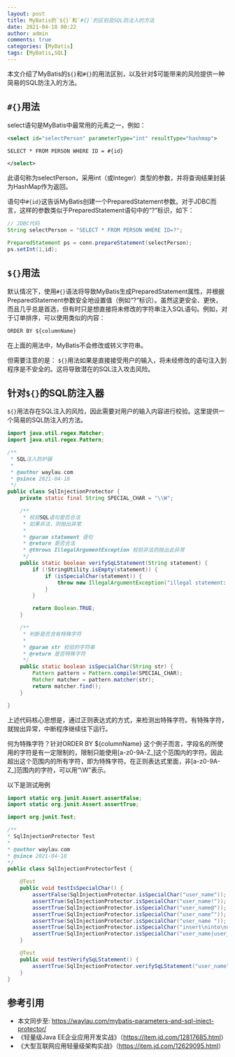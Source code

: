 ```yaml
---
layout: post
title: MyBatis的`${}`和`#{}`的区别及SQL防注入的方法
date: 2021-04-18 00:22
author: admin
comments: true
categories: [MyBatis]
tags: [MyBatis,SQL]
---
```


本文介绍了MyBatis的`${}`和`#{}`的用法区别，以及针对$可能带来的风险提供一种简易的SQL防注入的方法。

<!-- more -->


 

## `#{}`用法

select语句是MyBatis中最常用的元素之一，例如：

 
```xml
<select id="selectPerson" parameterType="int" resultType="hashmap">

SELECT * FROM PERSON WHERE ID = #{id}

</select>
```
 

此语句称为selectPerson，采用int（或Integer）类型的参数，并将查询结果封装为HashMap作为返回。

 

语句中`#{id}`这告诉MyBatis创建一个PreparedStatement参数。对于JDBC而言，这样的参数类似于PreparedStatement语句中的“?”标识，如下：

 
```java
// JDBC代码
String selectPerson = "SELECT * FROM PERSON WHERE ID=?";

PreparedStatement ps = conn.prepareStatement(selectPerson);
ps.setInt(1,id);
```
 

## `${}`用法
 

默认情况下，使用`#{}`语法将导致MyBatis生成PreparedStatement属性，并根据PreparedStatement参数安全地设置值（例如“?”标识）。虽然这更安全、更快，而且几乎总是首选，但有时只是想直接将未修改的字符串注入SQL语句。例如，对于订单排序，可以使用类似的内容：

 
```xml
ORDER BY ${columnName}
```
 

在上面的用法中，MyBatis不会修改或转义字符串。

 

但需要注意的是： `${}`用法如果是直接接受用户的输入，将未经修改的语句注入到程序是不安全的。这将导致潜在的SQL注入攻击风险。

 

 

## 针对`${}`的SQL防注入器

`${}`用法存在SQL注入的风险，因此需要对用户的输入内容进行校验。这里提供一个简易的SQL防注入的方法。

 
```java
import java.util.regex.Matcher;
import java.util.regex.Pattern;

/**
 * SQL注入防护器
 *
 * @author waylau.com
 * @since 2021-04-18
 */
public class SqlInjectionProtector {
    private static final String SPECIAL_CHAR = "\\W";

    /**
     * 校验SQL语句是否合法
     * 如果非法，则抛出异常
     *
     * @param statement 语句
     * @return 是否合法
     * @throws IllegalArgumentException 校验非法则抛出此异常
     */
    public static boolean verifySqLStatement(String statement) {
        if (!StringUtility.isEmpty(statement)) {
            if (isSpecialChar(statement)) {
                throw new IllegalArgumentException("illegal statement: " + statement);
            }
        }

        return Boolean.TRUE;
    }

    /**
     * 判断是否含有特殊字符
     *
     * @param str 校验的字符串
     * @return 是否特殊字符
     */
    public static boolean isSpecialChar(String str) {
        Pattern pattern = Pattern.compile(SPECIAL_CHAR);
        Matcher matcher = pattern.matcher(str);
        return matcher.find();
    }

}
```
 

 

上述代码核心思想是，通过正则表达式的方式，来检测出特殊字符。有特殊字符，就抛出异常，中断程序继续往下运行。

 

何为特殊字符？针对ORDER BY ${columnName} 这个例子而言，字段名的所使用的字符是有一定限制的，限制只能使用[a-z0-9A-Z_]这个范围内的字符。因此超出这个范围内的所有字符，即为特殊字符。在正则表达式里面，非[a-z0-9A-Z_]范围内的字符，可以用“\\W”表示。

 

以下是测试用例

 
```java
import static org.junit.Assert.assertFalse;
import static org.junit.Assert.assertTrue;

import org.junit.Test;

/**
* SqlInjectionProtector Test
*
* @author waylau.com
* @since 2021-04-18
*/
public class SqlInjectionProtectorTest {

    @Test
    public void testIsSpecialChar() {
        assertFalse(SqlInjectionProtector.isSpecialChar("user_name"));
        assertTrue(SqlInjectionProtector.isSpecialChar("user_name!"));
        assertTrue(SqlInjectionProtector.isSpecialChar("user_name@"));
        assertTrue(SqlInjectionProtector.isSpecialChar("user_name^"));
        assertTrue(SqlInjectionProtector.isSpecialChar("user_name ")); // 空格
        assertTrue(SqlInjectionProtector.isSpecialChar("insert\ninto\nuser_t")); // 换行符
        assertTrue(SqlInjectionProtector.isSpecialChar("user_name|user_t"));
    }

    @Test
    public void testVerifySqLStatement() {
        assertTrue(SqlInjectionProtector.verifySqLStatement("user_name"));
    }
}
```

 


## 参考引用

* 本文同步至: <https://waylau.com/mybatis-parameters-and-sql-inject-protector/>
* 《轻量级Java EE企业应用开发实战》（<https://item.jd.com/12817685.html>）
* 《大型互联网应用轻量级架构实战》（<https://item.jd.com/12629095.html>）

